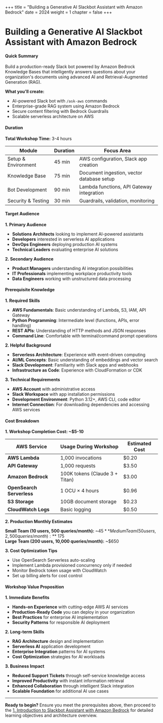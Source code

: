 +++
title = "Building a Generative AI Slackbot Assistant with Amazon Bedrock"
date = 2024
weight = 1
chapter = false
+++

# Building a Generative AI Slackbot Assistant with Amazon Bedrock

#### Quick Summary

Build a production-ready Slack bot powered by Amazon Bedrock Knowledge Bases that intelligently answers questions about your organization's documents using advanced AI and Retrieval-Augmented Generation (RAG).

**What you'll create:**

- AI-powered Slack bot with `/ask-aws` commands
- Enterprise-grade RAG system using Amazon Bedrock
- Secure content filtering with Bedrock Guardrails
- Scalable serverless architecture on AWS

#### Duration

**Total Workshop Time:** 3-4 hours

| Module              | Duration | Focus Area                                |
| ------------------- | -------- | ----------------------------------------- |
| Setup & Environment | 45 min   | AWS configuration, Slack app creation     |
| Knowledge Base      | 75 min   | Document ingestion, vector database setup |
| Bot Development     | 90 min   | Lambda functions, API Gateway integration |
| Security & Testing  | 30 min   | Guardrails, validation, monitoring        |

#### Target Audience

**1. Primary Audience**

- **Solutions Architects** looking to implement AI-powered assistants
- **Developers** interested in serverless AI applications
- **DevOps Engineers** deploying production AI systems
- **Technical Leaders** evaluating enterprise AI solutions

**2. Secondary Audience**

- **Product Managers** understanding AI integration possibilities
- **IT Professionals** implementing workplace productivity tools
- **Data Engineers** working with unstructured data processing

#### Prerequisite Knowledge

**1. Required Skills**

- **AWS Fundamentals**: Basic understanding of Lambda, S3, IAM, API Gateway
- **Python Programming**: Intermediate level (functions, APIs, error handling)
- **REST APIs**: Understanding of HTTP methods and JSON responses
- **Command Line**: Comfortable with terminal/command prompt operations

**2. Helpful Background**

- **Serverless Architecture**: Experience with event-driven computing
- **AI/ML Concepts**: Basic understanding of embeddings and vector search
- **Slack Development**: Familiarity with Slack apps and webhooks
- **Infrastructure as Code**: Experience with CloudFormation or CDK

**3. Technical Requirements**

- **AWS Account** with administrative access
- **Slack Workspace** with app installation permissions
- **Development Environment**: Python 3.12+, AWS CLI, code editor
- **Internet Connection**: For downloading dependencies and accessing AWS services

#### Cost Breakdown

**1. Workshop Completion Cost: ~$5-10**

| AWS Service               | Usage During Workshop          | Estimated Cost |
| ------------------------- | ------------------------------ | -------------- |
| **AWS Lambda**            | 1,000 invocations              | $0.20          |
| **API Gateway**           | 1,000 requests                 | $3.50          |
| **Amazon Bedrock**        | 100K tokens (Claude 3 + Titan) | $3.00          |
| **OpenSearch Serverless** | 1 OCU × 4 hours                | $0.96          |
| **S3 Storage**            | 10GB document storage          | $0.23          |
| **CloudWatch Logs**       | Basic logging                  | $0.50          |

**2. Production Monthly Estimates**

**Small Team (10 users, 500 queries/month):** ~$45
**Medium Team (50 users, 2,500 queries/month):** ~$175  
**Large Team (200 users, 10,000 queries/month):** ~$650

**3. Cost Optimization Tips**

- Use OpenSearch Serverless auto-scaling
- Implement Lambda provisioned concurrency only if needed
- Monitor Bedrock token usage with CloudWatch
- Set up billing alerts for cost control

#### Workshop Value Proposition

**1. Immediate Benefits**

- **Hands-on Experience** with cutting-edge AWS AI services
- **Production-Ready Code** you can deploy in your organization
- **Best Practices** for enterprise AI implementation
- **Security Patterns** for responsible AI deployment

**2. Long-term Skills**

- **RAG Architecture** design and implementation
- **Serverless AI** application development
- **Enterprise Integration** patterns for AI systems
- **Cost Optimization** strategies for AI workloads

**3. Business Impact**

- **Reduced Support Tickets** through self-service knowledge access
- **Improved Productivity** with instant information retrieval
- **Enhanced Collaboration** through intelligent Slack integration
- **Scalable Foundation** for additional AI use cases

---

**Ready to begin?** Ensure you meet the prerequisites above, then proceed to the [1. Introduction to Slackbot Assistant with Amazon Bedrock](introduction.md) for detailed learning objectives and architecture overview.
